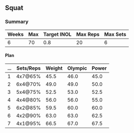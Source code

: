 ## Squat

### Summary

Weeks | Max | Target INOL | Max Reps | Max Sets
--- | --- | --- | --- | ---
6 | 70 | 0.8 | 20 | 6

#### Plan

 ... | Sets/Reps | Weight | Olympic | Power
--- | --- | --- | --- | ---
1 | 4x7@65% | 45.5 | 46.0 | 45.0
2 | 6x4@70% | 49.0 | 49.0 | 50.0
3 | 5x4@75% | 52.5 | 53.0 | 52.5
4 | 4x4@80% | 56.0 | 56.0 | 55.0
5 | 6x2@85% | 59.5 | 60.0 | 60.0
6 | 4x2@90% | 63.0 | 63.0 | 62.5
7 | 4x1@95% | 66.5 | 67.0 | 67.5

